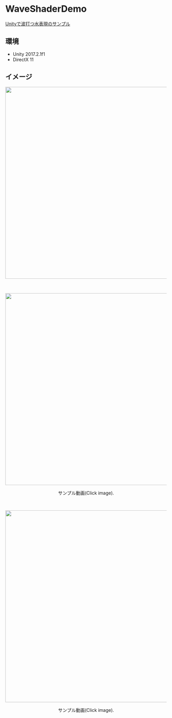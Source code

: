 # WaveShaderDemo

[Unityで波打つ水表現のサンプル](http://esprog.hatenablog.com/entry/2018/01/10/000942)

## 環境
 * Unity 2017.2.1f1
 * DirectX 11

## イメージ

<p align="center">
   <img src="https://github.com/EsProgram/WaveShaderDemo/blob/master/Assets/Sample/preview.gif" width="600"/>
</p>

</br>

<p align="center">
  <a href="https://www.youtube.com/watch?v=HBlMCAyFIkA">
   <img src="http://img.youtube.com/vi/HBlMCAyFIkA/0.jpg" width="600"/>
  </a>
</p>
<p align="center">
 サンプル動画(Click image).
</p>

</br>

<p align="center">
  <a href="https://www.youtube.com/watch?v=rpXeDkfSdwg">
   <img src="http://img.youtube.com/vi/rpXeDkfSdwg/0.jpg" width="600"/>
  </a>
</p>
<p align="center">
 サンプル動画(Click image).
</p>
